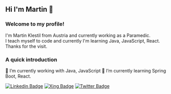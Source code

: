 ## Hi I'm Martin 👋

### Welcome to my profile!
I'm Martin Klestil from Austria and currently working as a Paramedic. <br>
I teach myself to code and currently I'm learning Java, JavaScript, React.<br>
Thanks for the visit.

### A quick introduction
🔭 I’m currently working with Java, JavaScript
🌱 I’m currently learning Spring Boot, React.


[![Linkedin Badge](https://img.shields.io/badge/-martinklestil-blue?style=flat&logo=Linkedin&logoColor=white&link=https://www.linkedin.com/in/martin-klestil/)](https://www.linkedin.com/in/martin-klestil/)
[![Xing Badge](https://img.shields.io/badge/-MartinKlestil-green?style=flat&labelColor=green&logo=xing&logoColor=white&link=https://www.xing.com/profile/Martin_Klestil2)](https://www.xing.com/profile/Martin_Klestil2)
[![Twitter Badge](https://img.shields.io/badge/-@MKlestil-blue?style=flat&labelColor=1ca0f1&logo=twitter&logoColor=white&link=https://twitter.com/MKlestil)](https://twitter.com/MKlestil)



<!--
**mklestil/mklestil** is a ✨ _special_ ✨ repository because its `README.md` (this file) appears on your GitHub profile.

Here are some ideas to get you started:

- 🔭 I’m currently working on ...
- 🌱 I’m currently learning ...
- 👯 I’m looking to collaborate on ...
- 🤔 I’m looking for help with ...
- 💬 Ask me about ...
- 📫 How to reach me: ...
- 😄 Pronouns: ...
- ⚡ Fun fact: ...
-->
